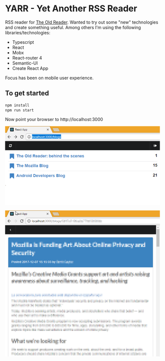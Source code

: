 # YARR - Yet Another RSS Reader

RSS reader for <a href="http://theoldreader.com/">The Old Reader</a>. Wanted to try out some "new" technologies and  create something useful. Among others I'm using the following libraries/technologies:

* Typescript
* React
* Mobx
* React-router 4
* Semantic-UI
* Create React App

Focus has been on mobile user experience.

## To get started

````
npm install
npm run start
````

Now point your browser to http://localhost:3000

![Screenshot](screenshot.png)

![Screenshot](blogtext.png)


